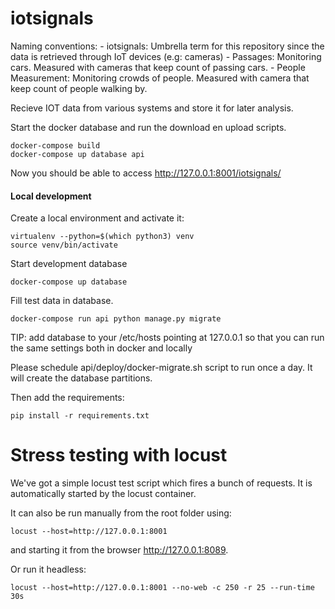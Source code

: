 # iotsignals

Naming conventions:
    - iotsignals: Umbrella term for this repository since the data is retrieved through IoT devices (e.g: cameras)
    - Passages: Monitoring cars. Measured with cameras that keep count of passing cars.
    - People Measurement: Monitoring crowds of people. Measured with camera that keep count of  people walking by.

Recieve IOT data from various systems and store it for later analysis.


Start the docker database and run the download en upload scripts.

    docker-compose build
    docker-compose up database api


Now you should be able to access http://127.0.0.1:8001/iotsignals/


#### Local development ####

Create a local environment and activate it:

    virtualenv --python=$(which python3) venv
    source venv/bin/activate


Start development database

	docker-compose up database
	
Fill test data in database.

    docker-compose run api python manage.py migrate

TIP: add database to your /etc/hosts pointing at 127.0.0.1 so that you can run the same 
settings both in docker and locally

Please schedule api/deploy/docker-migrate.sh script to run once a day. It will create the database partitions.

Then add the requirements:

    pip install -r requirements.txt


# Stress testing with locust
We've got a simple locust test script which fires a bunch of requests. It is automatically started by the locust 
container.

It can also be run manually from the root folder using:

    locust --host=http://127.0.0.1:8001

and starting it from the browser http://127.0.0.1:8089. 

Or run it headless:

    locust --host=http://127.0.0.1:8001 --no-web -c 250 -r 25 --run-time 30s
